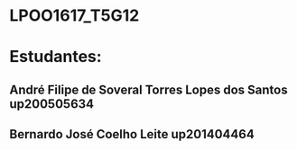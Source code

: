 # LPOO1617_T5G12

# Estudantes:

## André Filipe de Soveral Torres Lopes dos Santos up200505634
## Bernardo José Coelho Leite up201404464
